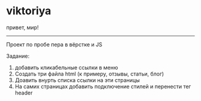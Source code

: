 # viktoriya  

привет, мир!

-----

Проект по пробе пера в вёрстке и JS




Задание:

1. добавить кликабельные ссылки в меню
2. Создать три файла html (к примеру, отзывы, статьи, блог)
3. Доавить внурть списка ссылки на эти страницы
4. На самих страницах добавить подключение стилей и перенести тег header